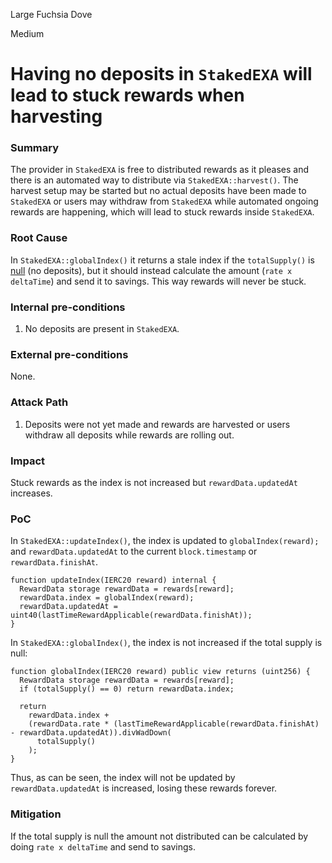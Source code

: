 Large Fuchsia Dove

Medium

# Having no deposits in `StakedEXA` will lead to stuck rewards when harvesting

### Summary

The provider in `StakedEXA` is free to distributed rewards as it pleases and there is an automated way to distribute via `StakedEXA::harvest()`. The harvest setup may be started but no actual deposits have been made to `StakedEXA` or users may withdraw from `StakedEXA` while automated ongoing rewards are happening, which will lead to stuck rewards inside `StakedEXA`.

### Root Cause

In `StakedEXA::globalIndex()` it returns a stale index if the `totalSupply()` is [null](https://github.com/sherlock-audit/2024-07-exactly-stacking-contracts/blob/main/protocol/contracts/StakedEXA.sol#L285) (no deposits), but it should instead calculate the amount (`rate x deltaTime`) and send it to savings. This way rewards will never be stuck.

### Internal pre-conditions

1. No deposits are present in `StakedEXA`.

### External pre-conditions

None.

### Attack Path

1. Deposits were not yet made and rewards are harvested or users withdraw all deposits while rewards are rolling out.

### Impact

Stuck rewards as the index is not increased but `rewardData.updatedAt` increases. 

### PoC

In `StakedEXA::updateIndex()`, the index is updated to `globalIndex(reward);` and `rewardData.updatedAt` to the current `block.timestamp` or `rewardData.finishAt`.
```solidity
function updateIndex(IERC20 reward) internal {
  RewardData storage rewardData = rewards[reward];
  rewardData.index = globalIndex(reward);
  rewardData.updatedAt = uint40(lastTimeRewardApplicable(rewardData.finishAt));
}
```
In `StakedEXA::globalIndex()`, the index is not increased if the total supply is null:
```solidity
function globalIndex(IERC20 reward) public view returns (uint256) {
  RewardData storage rewardData = rewards[reward];
  if (totalSupply() == 0) return rewardData.index;

  return
    rewardData.index +
    (rewardData.rate * (lastTimeRewardApplicable(rewardData.finishAt) - rewardData.updatedAt)).divWadDown(
      totalSupply()
    );
}
```
Thus, as can be seen, the index will not be updated by `rewardData.updatedAt` is increased, losing these rewards forever.

### Mitigation

If the total supply is null the amount not distributed can be calculated by doing `rate x deltaTime` and send to savings.